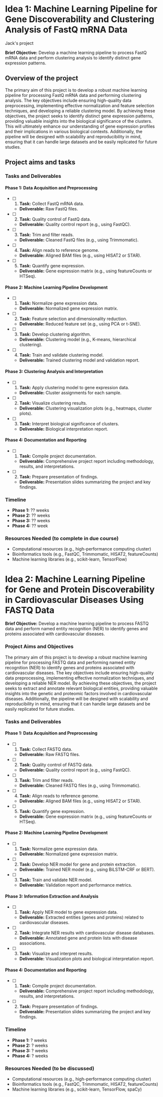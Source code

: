 # Idea 1: Machine Learning Pipeline for Gene Discoverability and Clustering Analysis of FastQ mRNA Data
Jack's project

**Brief Objective:** Develop a machine learning pipeline to process FastQ mRNA data and perform clustering analysis to identify distinct gene expression patterns.

## Overview of the project
The primary aim of this project is to develop a robust machine learning pipeline for processing FastQ mRNA data and performing clustering analysis. The key objectives include ensuring high-quality data preprocessing, implementing effective normalization and feature selection techniques, and developing a reliable clustering model. By achieving these objectives, the project seeks to identify distinct gene expression patterns, providing valuable insights into the biological significance of the clusters. This will ultimately enhance our understanding of gene expression profiles and their implications in various biological contexts. Additionally, the pipeline will be designed with scalability and reproducibility in mind, ensuring that it can handle large datasets and be easily replicated for future studies.

## Project aims and tasks

### Tasks and Deliverables

#### Phase 1: Data Acquisition and Preprocessing
- [ ] 1. **Task:** Collect FastQ mRNA data.
   - **Deliverable:** Raw FastQ files.

- [ ] 2. **Task:** Quality control of FastQ data.
   - **Deliverable:** Quality control report (e.g., using FastQC).

- [ ] 3. **Task:** Trim and filter reads.
   - **Deliverable:** Cleaned FastQ files (e.g., using Trimmomatic).

- [ ] 4. **Task:** Align reads to reference genome.
   - **Deliverable:** Aligned BAM files (e.g., using HISAT2 or STAR).

- [ ] 5. **Task:** Quantify gene expression.
   - **Deliverable:** Gene expression matrix (e.g., using featureCounts or HTSeq).

#### Phase 2: Machine Learning Pipeline Development
- [ ] 1. **Task:** Normalize gene expression data.
   - **Deliverable:** Normalized gene expression matrix.

- [ ] 2. **Task:** Feature selection and dimensionality reduction.
   - **Deliverable:** Reduced feature set (e.g., using PCA or t-SNE).

- [ ] 3. **Task:** Develop clustering algorithm.
   - **Deliverable:** Clustering model (e.g., K-means, hierarchical clustering).

- [ ] 4. **Task:** Train and validate clustering model.
   - **Deliverable:** Trained clustering model and validation report.

#### Phase 3: Clustering Analysis and Interpretation
- [ ] 1. **Task:** Apply clustering model to gene expression data.
   - **Deliverable:** Cluster assignments for each sample.

- [ ] 2. **Task:** Visualize clustering results.
   - **Deliverable:** Clustering visualization plots (e.g., heatmaps, cluster plots).

- [ ] 3. **Task:** Interpret biological significance of clusters.
   - **Deliverable:** Biological interpretation report.

#### Phase 4: Documentation and Reporting
- [ ] 1. **Task:** Compile project documentation.
   - **Deliverable:** Comprehensive project report including methodology, results, and interpretations.

- [ ] 2. **Task:** Prepare presentation of findings.
   - **Deliverable:** Presentation slides summarizing the project and key findings.

### Timeline
- **Phase 1:** ?? weeks
- **Phase 2:** ?? weeks
- **Phase 3:** ?? weeks
- **Phase 4:** ?? week

### Resources Needed (to complete in due course)
- Computational resources (e.g., high-performance computing cluster)
- Bioinformatics tools (e.g., FastQC, Trimmomatic, HISAT2, featureCounts)
- Machine learning libraries (e.g., scikit-learn, TensorFlow)


# Idea 2: Machine Learning Pipeline for Gene and Protein Discoverability in Cardiovascular Diseases Using FASTQ Data

**Brief Objective:** Develop a machine learning pipeline to process FASTQ data and perform named entity recognition (NER) to identify genes and proteins associated with cardiovascular diseases.

### Project Aims and Objectives
The primary aim of this project is to develop a robust machine learning pipeline for processing FASTQ data and performing named entity recognition (NER) to identify genes and proteins associated with cardiovascular diseases. The key objectives include ensuring high-quality data preprocessing, implementing effective normalization techniques, and developing a reliable NER model. By achieving these objectives, the project seeks to extract and annotate relevant biological entities, providing valuable insights into the genetic and proteomic factors involved in cardiovascular diseases. Additionally, the pipeline will be designed with scalability and reproducibility in mind, ensuring that it can handle large datasets and be easily replicated for future studies.


### Tasks and Deliverables

#### Phase 1: Data Acquisition and Preprocessing
- [ ] 1. **Task:** Collect FASTQ data.
   - **Deliverable:** Raw FASTQ files.

- [ ] 2. **Task:** Quality control of FASTQ data.
   - **Deliverable:** Quality control report (e.g., using FastQC).

- [ ] 3. **Task:** Trim and filter reads.
   - **Deliverable:** Cleaned FASTQ files (e.g., using Trimmomatic).

- [ ] 4. **Task:** Align reads to reference genome.
   - **Deliverable:** Aligned BAM files (e.g., using HISAT2 or STAR).

- [ ] 5. **Task:** Quantify gene expression.
   - **Deliverable:** Gene expression matrix (e.g., using featureCounts or HTSeq).

#### Phase 2: Machine Learning Pipeline Development
- [ ] 1. **Task:** Normalize gene expression data.
   - **Deliverable:** Normalized gene expression matrix.

- [ ] 2. **Task:** Develop NER model for gene and protein extraction.
   - **Deliverable:** Trained NER model (e.g., using BiLSTM-CRF or BERT).

- [ ] 3. **Task:** Train and validate NER model.
   - **Deliverable:** Validation report and performance metrics.

#### Phase 3: Information Extraction and Analysis
- [ ] 1. **Task:** Apply NER model to gene expression data.
   - **Deliverable:** Extracted entities (genes and proteins) related to cardiovascular diseases.

- [ ] 2. **Task:** Integrate NER results with cardiovascular disease databases.
   - **Deliverable:** Annotated gene and protein lists with disease associations.

- [ ] 3. **Task:** Visualize and interpret results.
   - **Deliverable:** Visualization plots and biological interpretation report.

#### Phase 4: Documentation and Reporting
- [ ] 1. **Task:** Compile project documentation.
   - **Deliverable:** Comprehensive project report including methodology, results, and interpretations.

- [ ] 2. **Task:** Prepare presentation of findings.
   - **Deliverable:** Presentation slides summarizing the project and key findings.

### Timeline
- **Phase 1:** ? weeks
- **Phase 2:** ? weeks
- **Phase 3:** ? weeks
- **Phase 4:** ? weeks

### Resources Needed (to be discussed)
- Computational resources (e.g., high-performance computing cluster)
- Bioinformatics tools (e.g., FastQC, Trimmomatic, HISAT2, featureCounts)
- Machine learning libraries (e.g., scikit-learn, TensorFlow, spaCy)


